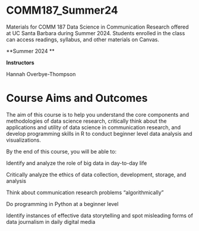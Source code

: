 # COMM187_Summer24
Materials for COMM 187 Data Science in Communication Research offered at UC Santa Barbara during Summer 2024. Students enrolled in the class can access readings, syllabus, and other materials on Canvas.

**Summer 2024 **

**Instructors**

Hannah Overbye-Thompson

# Course Aims and Outcomes
The aim of this course is to help you understand the core components and methodologies of data science research, critically think about the applications and utility of data science in communication research, and develop programming skills in R to conduct beginner level data analysis and visualizations.

By the end of this course, you will be able to:

Identify and analyze the role of big data in day-to-day life

Critically analyze the ethics of data collection, development, storage, and analysis

Think about communication research problems “algorithmically”

Do programming in Python at a beginner level

Identify instances of effective data storytelling and spot misleading forms of data journalism in daily digital media
